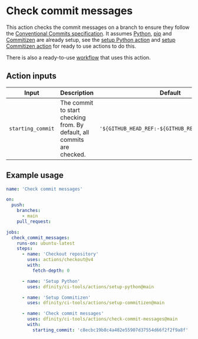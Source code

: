# Check commit messages

This action checks the commit messages on a branch to ensure they follow the [Conventional Commits specification](https://www.conventionalcommits.org/en/v1.0.0/). It assumes [Python](https://www.python.org/), [pip](https://pip.pypa.io/en/stable/) and [Commitizen](https://commitizen-tools.github.io/commitizen/) are already setup, see the [setup Python action](../setup-python/README.md) and [setup Commitizen action](../setup-commitizen/README.md) for ready to use actions to do this.

There is also a ready-to-use [workflow](../../workflows/check-commit-messages/README.md) that uses this action.

## Action inputs

| Input             | Description                                                             | Default                                           |
| ----------------- | ----------------------------------------------------------------------- | ------------------------------------------------- |
| `starting_commit` | The commit to start checking from. By default, all commits are checked. | `'${GITHUB_HEAD_REF:-${GITHUB_REF#refs/heads/}}'` |

## Example usage

```yaml
name: 'Check commit messages'

on:
  push:
    branches:
      - main
    pull_request:

jobs:
  check_commit_messages:
    runs-on: ubuntu-latest
    steps:
      - name: 'Checkout repository'
        uses: actions/checkout@v4
        with:
          fetch-depth: 0

      - name: 'Setup Python'
        uses: dfinity/ci-tools/actions/setup-python@main

      - name: 'Setup Commitizen'
        uses: dfinity/ci-tools/actions/setup-commitizen@main

      - name: 'Check commit messages'
        uses: dfinity/ci-tools/actions/check-commit-messages@main
        with:
          starting_commit: 'c8ecbc19b8c4a482e55907d37554d66f2f2f9a8f'
```
